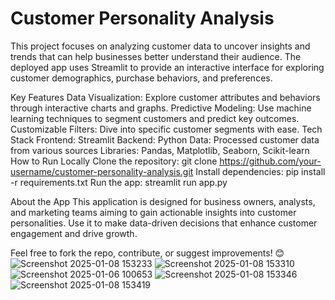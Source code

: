 # Customer Personality Analysis

This project focuses on analyzing customer data to uncover insights and trends that can help businesses better understand their audience. The deployed app uses Streamlit to provide an interactive interface for exploring customer demographics, purchase behaviors, and preferences.

Key Features
Data Visualization: Explore customer attributes and behaviors through interactive charts and graphs.
Predictive Modeling: Use machine learning techniques to segment customers and predict key outcomes.
Customizable Filters: Dive into specific customer segments with ease.
Tech Stack
Frontend: Streamlit
Backend: Python
Data: Processed customer data from various sources
Libraries: Pandas, Matplotlib, Seaborn, Scikit-learn
How to Run Locally
Clone the repository: git clone https://github.com/your-username/customer-personality-analysis.git
Install dependencies: pip install -r requirements.txt
Run the app: streamlit run app.py

About the App
This application is designed for business owners, analysts, and marketing teams aiming to gain actionable insights into customer personalities. Use it to make data-driven decisions that enhance customer engagement and drive growth.

Feel free to fork the repo, contribute, or suggest improvements! 😊
![Screenshot 2025-01-08 153233](https://github.com/user-attachments/assets/440c3266-1cc1-42b7-a359-976dfc2a631e)
![Screenshot 2025-01-08 153310](https://github.com/user-attachments/assets/6c8bc59d-d044-4175-b478-70db580e01ba)
![Screenshot 2025-01-06 100653](https://github.com/user-attachments/assets/a60ce07a-86e4-4c45-a3ee-8612118d8198)
![Screenshot 2025-01-08 153346](https://github.com/user-attachments/assets/d65728d7-9894-41a0-b420-9a028f7ceaf4)
![Screenshot 2025-01-08 153419](https://github.com/user-attachments/assets/746999cf-e9b1-455a-9bbd-081cfd39bf0c)
